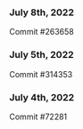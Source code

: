 ### July 8th, 2022

Commit #263658

### July 5th, 2022

Commit #314353


### July 4th, 2022

Commit #72281
